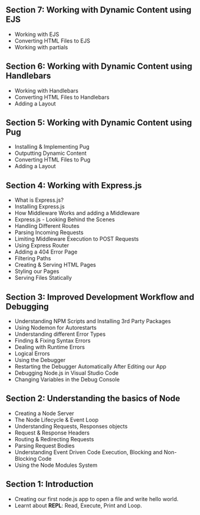 ## Section 7: Working with Dynamic Content using EJS

- Working with EJS
- Converting HTML Files to EJS
- Working with partials

## Section 6: Working with Dynamic Content using Handlebars

- Working with Handlebars
- Converting HTML Files to Handlebars
- Adding a Layout

## Section 5: Working with Dynamic Content using Pug

- Installing & Implementing Pug
- Outputting Dynamic Content
- Converting HTML Files to Pug
- Adding a Layout

## Section 4: Working with Express.js

- What is Express.js?
- Installing Express.js
- How Middleware Works and adding a Middleware
- Express.js - Looking Behind the Scenes
- Handling Different Routes
- Parsing Incoming Requests
- Limiting Middleware Execution to POST Requests
- Using Express Router
- Adding a 404 Error Page
- Filtering Paths
- Creating & Serving HTML Pages
- Styling our Pages
- Serving Files Statically

## Section 3: Improved Development Workflow and Debugging

- Understanding NPM Scripts and Installing 3rd Party Packages
- Using Nodemon for Autorestarts
- Understanding different Error Types
- Finding & Fixing Syntax Errors
- Dealing with Runtime Errors
- Logical Errors
- Using the Debugger
- Restarting the Debugger Automatically After Editing our App
- Debugging Node.js in Visual Studio Code
- Changing Variables in the Debug Console

## Section 2: Understanding the basics of Node

- Creating a Node Server
- The Node Lifecycle & Event Loop
- Understanding Requests, Responses objects
- Request & Response Headers
- Routing & Redirecting Requests
- Parsing Request Bodies
- Understanding Event Driven Code Execution, Blocking and Non-Blocking Code
- Using the Node Modules System

## Section 1: Introduction

- Creating our first node.js app to open a file and write hello world.
- Learnt about **REPL**: Read, Execute, Print and Loop.
